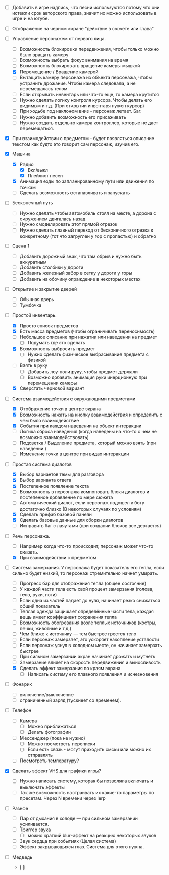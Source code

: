 - [ ] Добавить в игре надпись, что песни используются потому что они истекли срок авторского права, значит их можно использовать в игре и на ютубе.
      
- [ ] Отображение на черном экране "действие в сюжете или глава"
      
- [ ] Управление персонажем от первого лица.
	- [ ] Возможность блокировки передвижения, чтобы только можно было вращать камеру
	- [ ] Возможность выбрать фокус внимания на время
	- [ ] Возможность блокировать вращение камеры мышкой
	- [x] Перемещение / Вращение камерой
	- [ ] Вытащить камеру персонажа из объекта персонажа, чтобы устранить дрожание. Чтобы камера следовала, а не перемещалась телом
	- [ ] Если открывать инвентарь или что-то еще, то камера крутится
	- [ ] Нужно сделать логику контроля курсора. Чтобы делать его видимым и т.д. (При  открытии инвентаря нужен курсор)
	- [ ] При ходьбе под наклоном вниз - персонаж летает. Баг.
	- [ ] Нужно добавить возможность его присаживать
	- [ ] Нужно создать отдельно камера контроллер, которые не дает перемещаться.
	   
- [x] При взаимодействии с предметом - будет появляться описание текстом как будто это говорит сам персонаж, изучив его.

- [x] Машина
	- [x] Радио
		- [x] Вкл/выкл
		- [x] Плейлист песен
	- [x] Анимация езды по запланированному пути или движения по точкам
	- [ ] Сделать возможность останавливать и запускать
	      
- [ ] Бесконечный путь
	- [ ] Нужно сделать чтобы автомобиль стоял на месте, а дорона с окружением двигалась назад
	- [ ] Нужно смоделировать этот прямой отрезок
	- [ ] Нужно сделать плавный переход от бесконечного отрезка к конкретному (тот что загруглен у гор с пропастью) и обратно
	      
- [ ] Сцена 1
	- [ ] Добавить дорожный знак, что там обрыв и нужно быть аккуратным
	- [ ] Добавить столбики у дороги
	- [ ] Добавить железный забор в сетку у дороги у горы
	- [ ] Добавить на обочину ограждение в некоторых местах
   
- [ ] Открытие и закрытие дверей
	- [ ] Обычная дверь
	- [ ] Тумбочка
	   
- [ ] Простой инвентарь.
	- [x] Просто список предметов
	- [x] Есть масса предметов (чтобы ограничивать переносимость)
	- [ ] Небольшое описание при нажатии или наведении на предмет
		- [ ] Подумать где это сделать
	- [x] Возможность выбросить предмет
		- [ ] Нужно сделать физическое выбрасывание предмета с физикой
	- [ ] Взять в руку
		- [ ] Добавить лоу-поли руку, чтобы предмет держали
		- [ ] Возможно добавить анимация руки инерционную при перемещении камеры
	- [x] Сверстать черновой вариант
	   
- [ ] Система взаимодействия с окружающими предметами
	- [x] Отображение точки в центре экрана
	- [x] Возможность нажать на кнопку взаимодействия и определить с чем было взаимодействие
	- [x] События при каждом наведении на объект интеракции
	- [ ] Логика сброса наведения (когда наведены на что-то с чем не возможно взаимодействовать)
	- [ ] Подсветка / Выделение предмета, который можно взять (при наведении )
	- [ ] Изменение точки в центре при видах интеракции
		   
- [ ] Простая система диалогов
	- [x] Выбор вариантов темы для разговора
	- [x] Выбор варианта ответа
	- [x] Постепенное появление текста
	- [ ] Возможность в персонажа компоновать блоки диалогов и постепенное добавление по мере сюжета
	- [ ] Автоматический диалог, если персонаж подошел к боту достаточно близко (В некоторых случаях по условиям)
	- [x] Сделать префаб базовой панели
	- [x] Сделать базовые данные для сборки диалогов
	- [ ] Исправить баг с лаяутами (при создании блоков все дергается)
	   
- [ ] Речь персонажа. 
	- [ ] Например когда что-то происходит, персонаж может что-то сказать.
	- [x] При взаимодействии с предметом
	   
- [ ] Система замерзания. У персонажа будет показатель его тепла, если сильно будет низкий, то персонаж стремительно начнет умирать.
	- [ ] Прогресс бар для отображения тепла (общее состояние)
	- [ ] У каждой части тела есть свой процент замерзания (голова, тело, руки, ноги)
	- [ ] Если одна из частей падает до нуля, начинает резко снижаться общий показатель
	- [ ] Теплая одежда защищает определённые части тела, каждая вещь имеет коэффициент сохранения тепла
	- [ ] Возможность обогревания возле теплых источников (костры, печки, животные и т.д.)
	- [ ] Чем ближе к источнику — тем быстрее греется тело
	- [ ] Если персонаж замерзает, это ускоряет накопление усталости
	- [ ] Если персонаж уснул в холодном месте, он начинает замерзать быстрее
	- [ ] При сильном замерзании экран начинает дрожать и мутнеть
	- [ ] Замерзание влияет на скорость передвижения и выносливость
	- [x] Сделать эффект замерзания по краям экрана
		- [ ] Написать систему его плавного появления и исчезновения
	      
- [ ] Фонарик
	- [ ] включение/выключение
	- [ ] ограниченный заряд (тускнеет со временем).
	   
- [ ] Телефон
	- [ ] Камера
		- [ ] Можно приближаться
		- [ ] Делать фотографии
	- [ ] Мессенджер (пока не нужно)
		- [ ] Можно посмотреть переписки
		- [ ] Если есть связь - могут приходить смски или можно их отправлять
	- [ ] Посмотреть температуру?
		   
- [x] Сделать эффект VHS для графики игры?
	- [ ] Нужно написать систему, которая бы позволяла включать и выключать эффекты
	- [ ] Так же возможность настраивать их какие-то параметры по пресетам. Через N времени через lerp
		   
- [ ] Разное
	- [ ] Пар от дыхания в холоде — при сильном замерзании усиливается.
	- [ ] Триггер звука
		- [ ] можно краткий blur-эффект на реакцию некоторых звуков
	- [ ] Звук сердца при событиях (Целая система)
	- [ ] Эффект закрывающихся глаз. Система для этого нужна.
	      
- [ ] Медведь
	- [ ] 